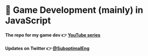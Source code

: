 # 👾 Game Development (mainly) in JavaScript
#### The repo for my game dev 👉 [YouTube series](https://www.youtube.com/watch?v=KOSMzSyiEiA&list=PLTJ_bWjv6i7xqfze2axXw1CU79dH_w_Q_)
#### Updates on Twitter 👉 [@SuboptimalEng](https://www.twitter.com/SuboptimalEng)
